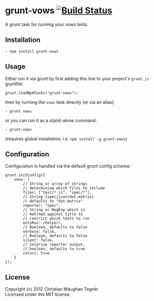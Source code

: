 grunt-vows [![Build Status](https://secure.travis-ci.org/CMTegner/grunt-vows.png)](http://travis-ci.org/CMTegner/grunt-vows)
==========
A grunt task for running your vows tests.

Installation
------------
    › npm install grunt-vows

Usage
-----
Either run it via grunt by first adding this line to your project's `grunt.js` gruntfile:

    grunt.loadNpmTasks("grunt-vows");

then by running the `vows` task directly (or via an alias):

    › grunt vows

or you can run it as a stand-alone command:

    › grunt-vows

(requires global installation, i.e. `npm install -g grunt-vows`)

Configuration
-------------
Configuration is handled via the default grunt config schema:

    grunt.initConfig({
        vows: {
            // String or array of strings
            // determining which files to include
            files: ["test/*.js", "spec/*"],
            // String {spec|json|dot-matrix}
            // defaults to "dot-matrix"
            reporter: "spec",
            // String or RegExp which is
            // matched against title to
            // restrict which tests to run
            onlyRun: /helper/,
            // Boolean, defaults to false
            verbose: false,
            // Boolean, defaults to false
            silent: false,
            // Colorize reporter output,
            // boolean, defaults to true
            colors: true
        }
    });

License
-------
Copyright (c) 2012 Christian Maughan Tegnér  
Licensed under the MIT license.

